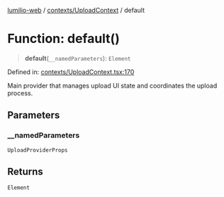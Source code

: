 [lumilio-web](../../../modules.md) / [contexts/UploadContext](../index.md) / default

# Function: default()

> **default**(`__namedParameters`): `Element`

Defined in: [contexts/UploadContext.tsx:170](https://github.com/EdwinZhanCN/Lumilio-Photos/blob/b3425e71774123fa6b07d528432324028816c356/web/src/contexts/UploadContext.tsx#L170)

Main provider that manages upload UI state and coordinates the upload process.

## Parameters

### \_\_namedParameters

`UploadProviderProps`

## Returns

`Element`
